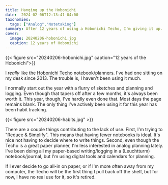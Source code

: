 ```yaml
---
title: Hanging up the Hobonichi
date:  2024-02-06T12:13:41-04:00
taxonomies:
  tags: ["Analog","Notetaking"]
summary: After 12 years of using a Hobonichi Techo, I'm giving it up.
cover:
  image: 20240206-hobonichi.jpg
  caption: 12 years of Hobonichi
---
```


{{< figure src="20240206-hobonichi.jpg" caption="12 years of the Hobonichi">}}


I *really* like the [Hobonichi Techo](https://www.1101.com/store/techo/en/) notebook/planners. I've had one sitting on my desk since 2013. The trouble is, I haven't been using it much.

I normally start out the year with a flurry of sketches and planning and logging. Even though that tapers off after a few months, it's always been worth it. This year, though, I've hardly even done that. Most days the page remains blank. The only thing I've actively been using it for this year has been habit tracking.

{{< figure src="20240206-habits.jpg" >}}

There are a couple things contributing to the lack of use. First, I'm trying to "Reduce & Simplify". This means that having fewer notebooks is ideal. It's nice not having to decide where to write things. Second, even though the Techo is a great paper planner, I'm less interested in analog planning lately. I've been doing all my paper-based writing/logging in a (Leuchtturm) notebook/journal, but I'm using digital tools and calendars for planning.

If I ever decide to go all-in on paper, or if I'm more often away from my computer, the Techo will be the first thing I pull back off the shelf, but for now, I have no real use for it, so it's retired.
